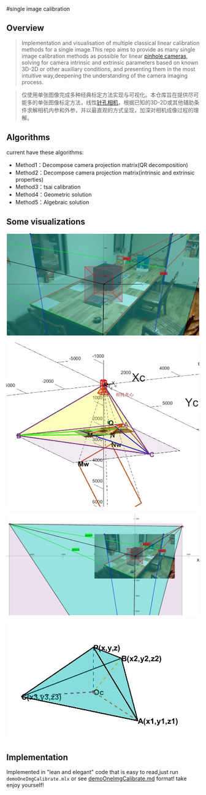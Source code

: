 #single image calibration

## Overview
> Implementation and visualisation of multiple classical linear calibration methods for a single image.This repo aims to provide as many single image calibration methods as possible for linear [pinhole cameras](https://en.wikipedia.org/wiki/Pinhole_camera_model#The_geometry_and_mathematics_of_the_pinhole_camera), solving for camera intrinsic and extrinsic parameters based on known 3D-2D or other auxiliary conditions, and presenting them in the most intuitive way,deepening the understanding of the camera imaging process.

>仅使用单张图像完成多种经典标定方法实现与可视化。本仓库旨在提供尽可能多的单张图像标定方法，线性[针孔相机](https://en.wikipedia.org/wiki/Pinhole_camera_model#The_geometry_and_mathematics_of_the_pinhole_camera)，根据已知的3D-2D或其他辅助条件求解相机内参和外参，并以最直观的方式呈现，加深对相机成像过程的理解。

## Algorithms
current have these algorithms:
- Method1：Decompose camera projection matrix(QR decomposition)
- Method2：Decompose camera projection matrix(intrinsic and extrinsic properties)
- Method3：tsai calibration
- Method4：Geometric solution
- Method5：Algebraic solution


## Some visualizations

![figure_2.png](images/birdView.jpg)

![aaa](images/cameraProject3.jpg)

![aaa](images/birdView2.jpg)

![aaa](images/triPlot2.jpg)

## Implementation 
Implemented in "lean and elegant" code that is easy to read,just run `demoOneImgCalibrate.mlx` or see [demoOneImgCalibrate.md](./demoOneImgCalibrate.md) format! take enjoy yourself!

